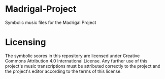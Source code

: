 # Madrigal-Project
Symbolic music files for the Madrigal Project

# Licensing

The symbolic scores in this repository are licensed under Creative Commons Attribution 4.0 International License. Any further use of this project's music transcriptions must be attributed correctly to the project and the project's editor according to the terms of this license.
